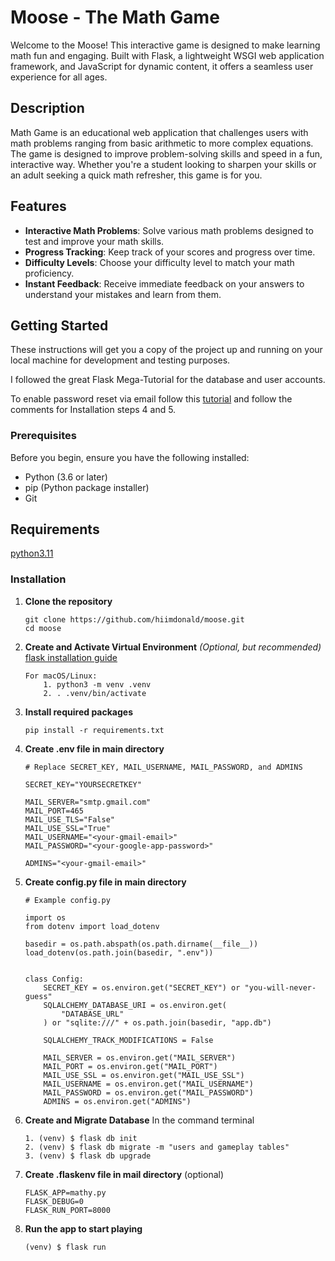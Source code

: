 # Moose - The Math Game

Welcome to the Moose! This interactive game is designed to make learning math fun and engaging. Built with Flask, a lightweight WSGI web application framework, and JavaScript for dynamic content, it offers a seamless user experience for all ages.

## Description

Math Game is an educational web application that challenges users with math problems ranging from basic arithmetic to more complex equations. The game is designed to improve problem-solving skills and speed in a fun, interactive way. Whether you're a student looking to sharpen your skills or an adult seeking a quick math refresher, this game is for you.

## Features

- **Interactive Math Problems**: Solve various math problems designed to test and improve your math skills.
- **Progress Tracking**: Keep track of your scores and progress over time.
- **Difficulty Levels**: Choose your difficulty level to match your math proficiency.
- **Instant Feedback**: Receive immediate feedback on your answers to understand your mistakes and learn from them.

## Getting Started

These instructions will get you a copy of the project up and running on your local machine for development and testing purposes. 

I followed the great Flask Mega-Tutorial for the database and user accounts. 

To enable password reset via email follow this [tutorial](https://blog.coffeeinc.in/how-to-send-a-mail-using-flask-mail-and-gmail-smtp-in-python-eb235e5b2048) and follow the comments for Installation steps 4 and 5.

### Prerequisites

Before you begin, ensure you have the following installed:
- Python (3.6 or later)
- pip (Python package installer)
- Git

## Requirements

[python3.11](https://www.python.org/downloads/)


### Installation

1. **Clone the repository**

   ```
   git clone https://github.com/hiimdonald/moose.git
   cd moose
   ```

2. **Create and Activate Virtual Environment** *(Optional, but recommended)*
    [flask installation guide](https://flask.palletsprojects.com/en/3.0.x/installation/)

    ```
    For macOS/Linux:
        1. python3 -m venv .venv
        2. . .venv/bin/activate
    ```

3. **Install required packages**

    ```
    pip install -r requirements.txt
    ```

4. **Create .env file in main directory**

    ```
    # Replace SECRET_KEY, MAIL_USERNAME, MAIL_PASSWORD, and ADMINS

    SECRET_KEY="YOURSECRETKEY"

    MAIL_SERVER="smtp.gmail.com"
    MAIL_PORT=465
    MAIL_USE_TLS="False"
    MAIL_USE_SSL="True"
    MAIL_USERNAME="<your-gmail-email>"
    MAIL_PASSWORD="<your-google-app-password>"

    ADMINS="<your-gmail-email>"
    ```


5. **Create config.py file in main directory**

    ```
    # Example config.py

    import os
    from dotenv import load_dotenv

    basedir = os.path.abspath(os.path.dirname(__file__))
    load_dotenv(os.path.join(basedir, ".env"))


    class Config:
        SECRET_KEY = os.environ.get("SECRET_KEY") or "you-will-never-guess"
        SQLALCHEMY_DATABASE_URI = os.environ.get(
            "DATABASE_URL"
        ) or "sqlite:///" + os.path.join(basedir, "app.db")

        SQLALCHEMY_TRACK_MODIFICATIONS = False

        MAIL_SERVER = os.environ.get("MAIL_SERVER")
        MAIL_PORT = os.environ.get("MAIL_PORT")
        MAIL_USE_SSL = os.environ.get("MAIL_USE_SSL")
        MAIL_USERNAME = os.environ.get("MAIL_USERNAME")
        MAIL_PASSWORD = os.environ.get("MAIL_PASSWORD")
        ADMINS = os.environ.get("ADMINS")
    ```

6. **Create and Migrate Database**
In the command terminal
    ```
    1. (venv) $ flask db init
    2. (venv) $ flask db migrate -m "users and gameplay tables"
    3. (venv) $ flask db upgrade
    ```

7. **Create .flaskenv file in mail directory** (optional)

    ```
    FLASK_APP=mathy.py
    FLASK_DEBUG=0
    FLASK_RUN_PORT=8000
    ```

8. **Run the app to start playing**
    ```
    (venv) $ flask run
    ```